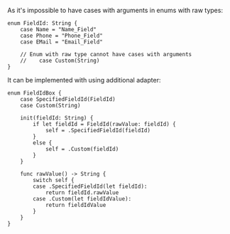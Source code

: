 As it's impossible to have cases with arguments in enums with raw types:

```
enum FieldId: String {
    case Name = "Name_Field"
    case Phone = "Phone_Field"
    case EMail = "Email_Field"
    
    // Enum with raw type cannot have cases with arguments
    //    case Custom(String)
}
```

It can be implemented with using additional adapter:

```
enum FieldIdBox {
    case SpecifiedFieldId(FieldId)
    case Custom(String)
    
    init(fieldId: String) {
        if let fieldId = FieldId(rawValue: fieldId) {
            self = .SpecifiedFieldId(fieldId)
        }
        else {
            self = .Custom(fieldId)
        }
    }
    
    func rawValue() -> String {
        switch self {
        case .SpecifiedFieldId(let fieldId):
            return fieldId.rawValue
        case .Custom(let fieldIdValue):
            return fieldIdValue
        }
    }
}
```
